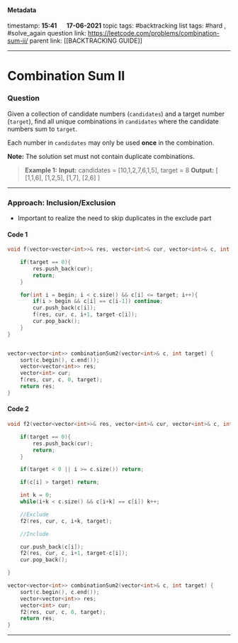 #### Metadata

timestamp: **15:41**  &emsp;  **17-06-2021**
topic tags: #backtracking 
list tags: #hard , #solve_again 
question link: https://leetcode.com/problems/combination-sum-ii/
parent link: [[BACKTRACKING GUIDE]]

---

# Combination Sum II

### Question
Given a collection of candidate numbers (`candidates`) and a target number (`target`), find all unique combinations in `candidates` where the candidate numbers sum to `target`.

Each number in `candidates` may only be used **once** in the combination.

**Note:** The solution set must not contain duplicate combinations.

>**Example 1:**
**Input:** candidates = \[10,1,2,7,6,1,5\], target = 8
**Output:** 
\[
\[1,1,6\],
\[1,2,5\],
\[1,7\],
\[2,6\]
\]


---


### Approach: Inclusion/Exclusion
- Important to realize the need to skip duplicates in the exclude part 

#### Code 1

``` cpp
void f(vector<vector<int>>& res, vector<int>& cur, vector<int>& c, int begin, int target){

	if(target == 0){
		res.push_back(cur);
		return;
	}

	for(int i = begin; i < c.size() && c[i] <= target; i++){
		if(i > begin && c[i] == c[i-1]) continue;
		cur.push_back(c[i]);
		f(res, cur, c, i+1, target-c[i]);
		cur.pop_back();
	}
}


vector<vector<int>> combinationSum2(vector<int>& c, int target) {
	sort(c.begin(), c.end());
	vector<vector<int>> res;
	vector<int> cur;
	f(res, cur, c, 0, target);
	return res;    
}

```

#### Code 2

``` cpp
void f2(vector<vector<int>>& res, vector<int>& cur, vector<int>& c, int i, int target){

	if(target == 0){
		res.push_back(cur);
		return;
	}

	if(target < 0 || i >= c.size()) return;  

	if(c[i] > target) return;

	int k = 0;
	while(i+k < c.size() && c[i+k] == c[i]) k++;

	//Exclude
	f2(res, cur, c, i+k, target);

	//Include

	cur.push_back(c[i]);
	f2(res, cur, c, i+1, target-c[i]);
	cur.pop_back();

}

vector<vector<int>> combinationSum2(vector<int>& c, int target) {
	sort(c.begin(), c.end());
	vector<vector<int>> res;
	vector<int> cur;
	f2(res, cur, c, 0, target);
	return res;    
}
```

---


